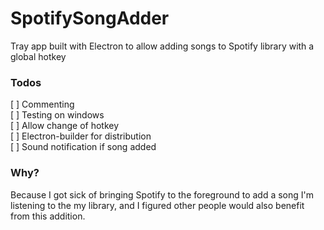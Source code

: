 # SpotifySongAdder
Tray app built with Electron to allow adding songs to Spotify library with a global hotkey

### Todos
[ ] Commenting <br/>
[ ] Testing on windows <br/>
[ ] Allow change of hotkey <br/>
[ ] Electron-builder for distribution <br/>
[ ] Sound notification if song added

### Why?
Because I got sick of bringing Spotify to the foreground to add a song I'm listening to the my library, and I figured other people would also benefit from this addition.
